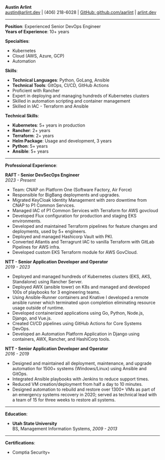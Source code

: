 **Austin Arlint**  
[austin@arlint.dev](mailto:austin@arlint.dev) | (406) 218-6028 | [GitHub: github.com/aarlint](https://github.com/aarlint) | [arlint.dev](https://arlint.dev)

---

**Position**: Experienced Senior DevOps Engineer  
**Years of Experience**: 10+ years  

**Specialties**:
- Kubernetes
- Cloud (AWS, Azure, GCP)
- Automation

**Skills**:
- **Technical Languages**: Python, GoLang, Ansible
- **Technical Tools**: GitOps, CI/CD, GitHub Actions
- Proficient with Rancher
- Expert in deploying and managing hundreds of Kubernetes clusters
- Skilled in automation scripting and container management
- Skilled in IAC - Terraform and Ansible

**Technical Skills**:
- **Kubernetes**: 5+ years in production
- **Rancher**: 2+ years
- **Terraform**: 2+ years
- **Helm Package**: Usage and development, 3 years
- **Python**: 5+ years
- **Ansible**: 5+ years

---

**Professional Experience**:

**RAFT - Senior DevSecOps Engineer**  
*2023 - Present*  
- Team: CNAP on Platform One (Software Factory, Air Force)
- Responsible for BigBang deployments and upgrades.
- Migrated KeyCloak Identity Management with zero downtime from CNAP to P1 Common Services.
- Managed IAC of P1 Common Services with Terraform for AWS govcloud 
- Developed Flux configuration for production and staging EKS environments.
- Developed and maintained Terraform pipelines for feature changes and deployments, used by 5+ engineers.
- Deployed and managed Hashicorp Vault with PKI.
- Converted Atlantis and Terragrunt IAC to vanilla Terraform with GitLab Pipelines for AWS infra.
- Developed custom EKS Terraform module for AWS GovCloud.

**NTT - Senior Application Developer and Operator**  
*2019 - 2023*  
- Deployed and managed hundreds of Kubernetes clusters (EKS, AKS, Standalone) using Rancher Server.
- Deployed AWX (ansible tower) on K8s and managed and developed 100s of playbooks for 3 engineering teams.
- Using Ansible-Runner containers and Knative I developed a remote ansible runner which terminated upon completion eliminating resource usage outside of runtime.
- Developed containerized applications using Go, Python, Node.js, Django, and Vue.js.
- Created CI/CD pipelines using GitHub Actions for Core Systems DevOps.
- Developed an Automation Platform Application in Django using containers, AWX, Rancher, and HashiCorp tools.

**NTT - Senior Application Developer and Operator**  
*2016 - 2019*  
- Designed and maintained all deployment, maintenance, and upgrade automation for 1500+ systems (Windows/Linux) using Ansible and GitOps.
- Integrated Ansible playbooks with Jenkins to reduce support times.
- Reduced VM creation/deployment from half a day to 10 minutes.
- Designed automation to rebuild and restore over 1300+ VMs as part of an emergency systems recovery in 2020; served as technical lead with a team of 15 for three weeks to restore all systems.

---

**Education**:
- **Utah State University**  
  BS, Management Information Systems, *2009 - 2013*

---

**Certifications**:
- Comptia Security+

